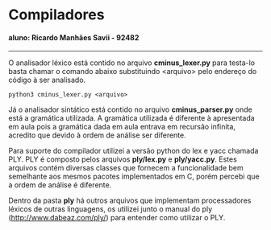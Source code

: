 # Compiladores
#### aluno: Ricardo Manhães Savii - 92482
------------------


O analisador léxico está contido no arquivo **cminus_lexer.py** para testa-lo basta chamar o comando abaixo substituindo \<arquivo\> pelo endereço do código à ser analisado.

```
python3 cminus_lexer.py <arquivo>
```

Já o analisador sintático está contido no arquivo **cminus_parser.py** onde está a gramática utilizada. A gramática utilizada é diferente à apresentada em aula pois a gramática dada em aula entrava em recursão infinita, acredito que devido à ordem de análise ser diferente.

Para suporte do compilador utilizei a versão python do lex e yacc chamada PLY. PLY é composto pelos arquivos **ply/lex.py** e **ply/yacc.py**. Estes arquivos contém diversas classes que fornecem a funcionalidade bem semelhante aos mesmos pacotes implementados em C, porém percebi que a ordem de análise é diferente.

Dentro da pasta **ply** há outros arquivos que implementam processadores léxicos de outras linguagens, os utilizei junto o manual do ply (http://www.dabeaz.com/ply/) para entender como utilizar o PLY.




